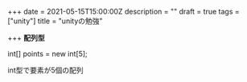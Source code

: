 +++
date = 2021-05-15T15:00:00Z
description = ""
draft = true
tags = ["unity"]
title = "unityの勉強"

+++
**配列型**

int\[\] points = new int\[5\];

int型で要素が5個の配列